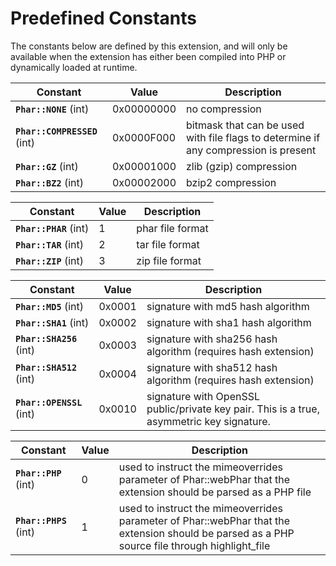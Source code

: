 Predefined Constants
====================

The constants below are defined by this extension, and will only be
available when the extension has either been compiled into PHP or
dynamically loaded at runtime.

| Constant                                               | Value      | Description                                                                         |
|--------------------------------------------------------|------------|-------------------------------------------------------------------------------------|
| **`Phar::NONE`** (<span class="type">int</span>)       | 0x00000000 | no compression                                                                      |
| **`Phar::COMPRESSED`** (<span class="type">int</span>) | 0x0000F000 | bitmask that can be used with file flags to determine if any compression is present |
| **`Phar::GZ`** (<span class="type">int</span>)         | 0x00001000 | zlib (gzip) compression                                                             |
| **`Phar::BZ2`** (<span class="type">int</span>)        | 0x00002000 | bzip2 compression                                                                   |

| Constant                                         | Value | Description      |
|--------------------------------------------------|-------|------------------|
| **`Phar::PHAR`** (<span class="type">int</span>) | 1     | phar file format |
| **`Phar::TAR`** (<span class="type">int</span>)  | 2     | tar file format  |
| **`Phar::ZIP`** (<span class="type">int</span>)  | 3     | zip file format  |

| Constant                                            | Value  | Description                                                                               |
|-----------------------------------------------------|--------|-------------------------------------------------------------------------------------------|
| **`Phar::MD5`** (<span class="type">int</span>)     | 0x0001 | signature with md5 hash algorithm                                                         |
| **`Phar::SHA1`** (<span class="type">int</span>)    | 0x0002 | signature with sha1 hash algorithm                                                        |
| **`Phar::SHA256`** (<span class="type">int</span>)  | 0x0003 | signature with sha256 hash algorithm (requires hash extension)                            |
| **`Phar::SHA512`** (<span class="type">int</span>)  | 0x0004 | signature with sha512 hash algorithm (requires hash extension)                            |
| **`Phar::OPENSSL`** (<span class="type">int</span>) | 0x0010 | signature with OpenSSL public/private key pair. This is a true, asymmetric key signature. |

| Constant                                         | Value | Description                                                                                                                                                                                                |
|--------------------------------------------------|-------|------------------------------------------------------------------------------------------------------------------------------------------------------------------------------------------------------------|
| **`Phar::PHP`** (<span class="type">int</span>)  | 0     | used to instruct the mimeoverrides parameter of <span class="function">Phar::webPhar</span> that the extension should be parsed as a PHP file                                                              |
| **`Phar::PHPS`** (<span class="type">int</span>) | 1     | used to instruct the mimeoverrides parameter of <span class="function">Phar::webPhar</span> that the extension should be parsed as a PHP source file through <span class="function">highlight\_file</span> |
